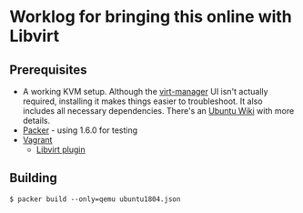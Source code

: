 # Worklog for bringing this online with Libvirt


## Prerequisites

- A working KVM setup. Although the [virt-manager](https://packages.ubuntu.com/bionic-updates/virt-manager) UI isn't actually required, installing it makes things easier to troubleshoot. It also includes all necessary dependencies. There's an [Ubuntu Wiki](https://help.ubuntu.com/community/KVM) with more details.
- [Packer](https://www.packer.io/downloads) - using 1.6.0 for testing
- [Vagrant](https://vagrantup.com)
  - [Libvirt plugin](https://github.com/vagrant-libvirt/vagrant-libvirt#installation)



## Building

```
$ packer build --only=qemu ubuntu1804.json
```